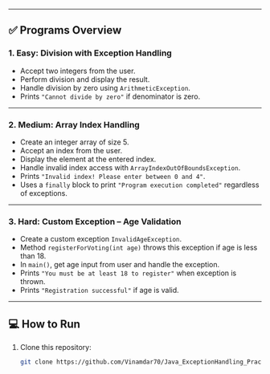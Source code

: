 
---

## ✅ Programs Overview

### 1. Easy: Division with Exception Handling

- Accept two integers from the user.
- Perform division and display the result.
- Handle division by zero using `ArithmeticException`.
- Prints `"Cannot divide by zero"` if denominator is zero.

---

### 2. Medium: Array Index Handling

- Create an integer array of size 5.
- Accept an index from the user.
- Display the element at the entered index.
- Handle invalid index access with `ArrayIndexOutOfBoundsException`.
- Prints `"Invalid index! Please enter between 0 and 4"`.
- Uses a `finally` block to print `"Program execution completed"` regardless of exceptions.

---

### 3. Hard: Custom Exception – Age Validation

- Create a custom exception `InvalidAgeException`.
- Method `registerForVoting(int age)` throws this exception if age is less than 18.
- In `main()`, get age input from user and handle the exception.
- Prints `"You must be at least 18 to register"` when exception is thrown.
- Prints `"Registration successful"` if age is valid.

---

## 💻 How to Run

1. Clone this repository:

   ```bash
   git clone https://github.com/Vinamdar70/Java_ExceptionHandling_Practice.git
